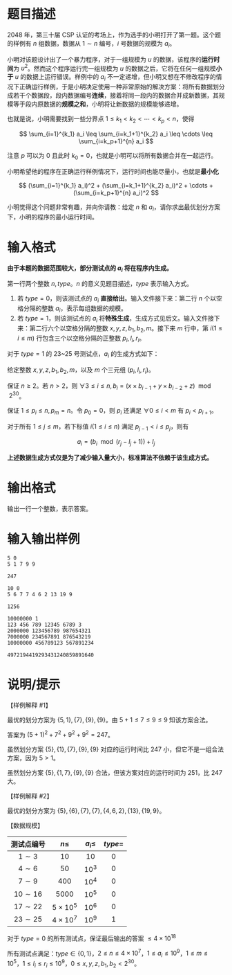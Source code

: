# 题目描述

2048 年，第三十届 CSP 认证的考场上，作为选手的小明打开了第一题。这个题的样例有 $n$ 组数据，数据从 $1 \sim n$ 编号，$i$ 号数据的规模为 $a_i$。

小明对该题设计出了一个暴力程序，对于一组规模为 $u$ 的数据，该程序的**运行时间**为 $u^2$。然而这个程序运行完一组规模为 $u$ 的数据之后，它将在任何一组规模**小于** $u$ 的数据上运行错误。样例中的 $a_i$ 不一定递增，但小明又想在不修改程序的情况下正确运行样例，于是小明决定使用一种非常原始的解决方案：将所有数据划分成若干个数据段，段内数据编号**连续**，接着将同一段内的数据合并成新数据，其规模等于段内原数据的**规模之和**，小明将让新数据的规模能够递增。

也就是说，小明需要找到一些分界点 $1 \leq k_1 \lt k_2 \lt \cdots \lt k_p \lt n$，使得

$$ \sum_{i=1}^{k_1} a_i \leq \sum_{i=k_1+1}^{k_2} a_i \leq \cdots \leq \sum_{i=k_p+1}^{n} a_i $$

注意 $p$ 可以为 $0$ 且此时 $k_0 = 0$，也就是小明可以将所有数据合并在一起运行。

小明希望他的程序在正确运行样例情况下，运行时间也能尽量小，也就是**最小化**

$$ (\sum_{i=1}^{k_1} a_i)^2 + (\sum_{i=k_1+1}^{k_2} a_i)^2 + \cdots + (\sum_{i=k_p+1}^{n} a_i)^2 $$

小明觉得这个问题非常有趣，并向你请教：给定 $n$ 和 $a_i$，请你求出最优划分方案下，小明的程序的最小运行时间。

# 输入格式

**由于本题的数据范围较大，部分测试点的 $a_i$ 将在程序内生成。**

第一行两个整数 $n, type$。$n$ 的意义见题目描述，$type$ 表示输入方式。

1. 若 $type = 0$，则该测试点的 $a_i$ **直接给出**。输入文件接下来：第二行 $n$ 个以空格分隔的整数 $a_i$，表示每组数据的规模。
2. 若 $type = 1$，则该测试点的 $a_i$ 将**特殊生成**，生成方式见后文。输入文件接下来：第二行六个以空格分隔的整数 $x, y, z, b_1, b_2, m$。接下来 $m$ 行中，第 $i (1 \leq i \leq m)$ 行包含三个以空格分隔的正整数 $p_i, l_i, r_i$。

对于 $type = 1$ 的 23~25 号测试点，$a_i$ 的生成方式如下：

给定整数 $x, y, z, b_1, b_2, m$，以及 $m$ 个三元组 $(p_i, l_i, r_i)$。

保证 $n \geq 2$。若 $n \gt 2$，则 $\forall 3 \leq i \leq n, b_i = (x \times b_{i−1} + y \times b_{i−2} + z) \mod 2^{30}$。

保证 $1 \leq p_i \leq n, p_m = n$。令 $p_0 = 0$，则 $p_i$ 还满足 $\forall 0 \leq i \lt m$ 有 $p_i \lt p_{i+1}$。

对于所有 $1 \leq j \leq m$，若下标值 $i (1 \leq i \leq n)$ 满足 $p_{j−1} \lt i \leq p_j$，则有

$$a_i = \left(b_i \mod \left( r_j − l_j + 1 \right) \right) + l_j$$

**上述数据生成方式仅是为了减少输入量大小，标准算法不依赖于该生成方式。**

# 输出格式

输出一行一个整数，表示答案。

# 输入输出样例

```input1
5 0
5 1 7 9 9
```

```output1
247
```

```input2
10 0
5 6 7 7 4 6 2 13 19 9
```

```output2
1256
```

```input3
10000000 1
123 456 789 12345 6789 3
2000000 123456789 987654321
7000000 234567891 876543219
10000000 456789123 567891234
```

```output3
4972194419293431240859891640
```

# 说明/提示

【样例解释 #1】

最优的划分方案为 $\{5,1 \}, \{7 \}, \{9 \}, \{9 \}$。由 $5 + 1 \leq 7 \leq 9 \leq 9$ 知该方案合法。

答案为 $(5 + 1)^2 + 7^2 + 9^2 + 9^2 = 247$。

虽然划分方案 $\{5 \}, \{1 \}, \{7 \}, \{9 \}, \{9 \}$ 对应的运行时间比 $247$ 小，但它不是一组合法方案，因为 $5 \gt 1$。

虽然划分方案 $\{5 \}, \{1,7 \}, \{9 \}, \{9 \}$ 合法，但该方案对应的运行时间为 $251$，比 $247$ 大。

【样例解释 #2】

最优的划分方案为 $\{5 \}, \{6 \}, \{7 \}, \{7 \}, \{4,6,2 \}, \{13 \}, \{19,9 \}$。

【数据规模】

|  测试点编号  |     $n \leq$      | $a_i \leq$ | $type =$ |
| :----------: | :---------------: | :--------: | :------: |
|  $1 \sim 3$  |       $10$        |    $10$    |    0     |
|  $4 \sim 6$  |       $50$        |  ${10}^3$  |    0     |
|  $7 \sim 9$  |       $400$       |  ${10}^4$  |    0     |
| $10 \sim 16$ |      $5000$       |  ${10}^5$  |    0     |
| $17 \sim 22$ | $5 \times {10}^5$ |  ${10}^6$  |    0     |
| $23 \sim 25$ | $4 \times {10}^7$ |  ${10}^9$  |    1     |

对于 $type=0$ 的所有测试点，保证最后输出的答案 $\leq 4 \times {10}^{18}$

所有测试点满足：$type \in \{0,1 \}$，$2 \leq n \leq 4 \times {10}^7$，$1 \leq a_i \leq {10}^9$，$1 \leq m \leq {10}^5$，$1 \leq l_i \leq r_i \leq {10}^9$，$0 \leq x,y,z,b_1,b_2 \lt 2^{30}$。

